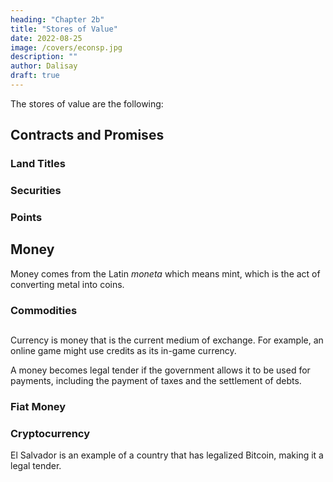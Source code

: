 ```yaml
---
heading: "Chapter 2b"
title: "Stores of Value"
date: 2022-08-25
image: /covers/econsp.jpg
description: ""
author: Dalisay
draft: true
---
```


The stores of value are the following:

## Contracts and Promises 

### Land Titles

### Securities 


### Points




## Money 

Money comes from the Latin *moneta* which means mint, which is the act of converting metal into coins. 

### Commodities 

## 

Currency is money that is the current medium of exchange. For example, an online game might use credits as its in-game currency. 

A money becomes legal tender if the government allows it to be used for payments, including the payment of taxes and the settlement of debts.



### Fiat Money



### Cryptocurrency

El Salvador is an example of a country that has legalized Bitcoin, making it a legal tender.    

